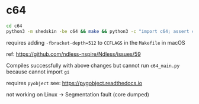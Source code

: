 # c64

```bash
cd c64
python3 -m shedskin -be c64 && make && python3 -c "import c64; assert c64.__file__.endswith('.so')"
```

requires adding `-fbracket-depth=512` to `CCFLAGS` in the `Makefile` in macOS

ref: https://github.com/ndless-nspire/Ndless/issues/59

Compiles successfully with above changes but cannot run `c64_main.py` because cannot import `gi`

requires `pyobject` see: https://pygobject.readthedocs.io

not working on Linux -> Segmentation fault (core dumped)


